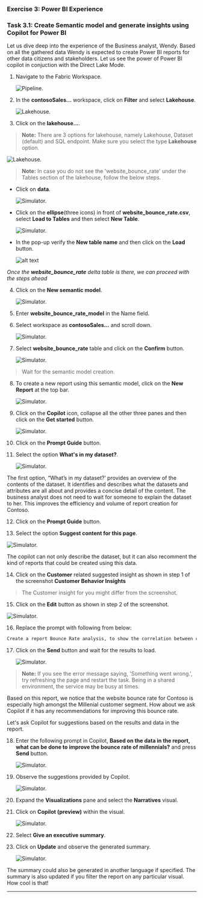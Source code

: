 
### Exercise 3: Power BI Experience
 
### Task 3.1: Create Semantic model and generate insights using Copilot for Power BI

Let us dive deep into the experience of the Business analyst, Wendy. Based on all the gathered data Wendy is expected to create Power BI reports for other data citizens and stakeholders. Let us see the power of Power BI copilot in conjuction with the Direct Lake Mode.

1. Navigate to the Fabric Workspace. 

   ![Pipeline.](mediaNew/task-1.1-new4.png)

2. In the **contosoSales...** workspace, click on **Filter** and select **Lakehouse**.

   ![Lakehouse.](mediaNew/task-1.3-ext-shortcut1.png)	

3. Click on the **lakehouse...**.

>**Note:** There are 3 options for lakehouse, namely Lakehouse, Dataset (default) and SQL endpoint. Make sure you select the type **Lakehouse** option.

   ![Lakehouse.](mediaNew/task-1.3-ext-shortcut2.png)

>**Note:** In case you do not see the 'website_bounce_rate' under the Tables section of the lakehouse, follow the below steps.

   -  Click on **data**.

      ![Simulator.](mediaNew/task-new1.png)

   - Click on the **ellipse**(three icons) in front of **website_bounce_rate.csv**, select **Load to Tables** and then select **New Table**.

      ![Simulator.](mediaNew/task-new2.png)

   - In the pop-up verify the **New table name** and then click on the **Load** button.

      ![alt text](mediaNew/task-new3.png)


*Once the **website_bounce_rate** delta table is there, we can proceed with the steps ahead*

4. Click on the **New semantic model**. 

   ![Simulator.](mediaNew/task-new4.png)

5. Enter **website_bounce_rate_model** in the Name field. 

6. Select workspace as **contosoSales...** and scroll down.

   ![Simulator.](mediaNew/task-new5.png)

7. Select **website_bounce_rate** table and click on the **Confirm** button. 

   ![Simulator.](mediaNew/task-new6.png)

>Wait for the semantic model creation.

8. To create a new report using this semantic model, click on the **New Report** at the top bar.
 
   ![Simulator.](mediaNew/task-new7.png)

9. Click on the **Copilot** icon, collapse all the other three panes and then click on the **Get started** button.

   ![Simulator.](mediaNew/task-new8.png)
	
10. Click on the **Prompt Guide** button.  

11. Select the option **What's in my dataset?**.
   
      ![Simulator.](mediaNew/task-new9.png)

The first option, “What’s in my dataset?’ provides an overview of the contents of the dataset. It identifies and describes what the datasets and attributes are all about and provides a concise detail of the content. The business analyst does not need to wait for someone to explain the dataset to her. This improves the efficiency and volume of report creation for Contoso.

12. Click on the **Prompt Guide** button. 

13. Select the option **Suggest content for this page**. 

   ![Simulator.](mediaNew/task-new10.png)
	
The copilot can not only describe the dataset, but it can also recomment the kind of reports that could be created using this data.

14. Click on the **Customer** related suggested insight as shown in step 1 of the screenshot **Customer Behavior Insights** 

>The Customer insight for you might differ from the screenshot.

15. Click on the **Edit** button as shown in step 2 of the screenshot.  

   ![Simulator.](mediaNew/task-new11.png)

16. Replace the prompt with following from below:
 
```BASH
Create a report Bounce Rate analysis, to show the correlation between customer sentiment, particularly among millennials and Gen Z, unsuccessful product searches across different devices, and the website's bounce rate by customer generations.  
```

17. Click on the **Send** button and wait for the results to load. 

      ![Simulator.](mediaNew/task-new12.png)
	
>**Note:** If you see the error message saying, 'Something went wrong.', try refreshing the page and restart the task. Being in a shared environment, the service may be busy at times.

Based on this report, we notice that the website bounce rate for Contoso is especially high amongst the Millenial customer segment. How about we ask Copilot if it has any recommendations for improving this bounce rate.

Let's ask Copilot for suggestions based on the results and data in the report. 

18. Enter the following prompt in Copilot, **Based on the data in the report, what can be done to improve the bounce rate of millennials?** and press **Send** button.
	
      ![Simulator.](mediaNew/task-new13.png)
	
19. Observe the suggestions provided by Copilot. 
	
      ![Simulator.](mediaNew/task-new14.png)
	
20. Expand the **Visualizations** pane and select the **Narratives** visual. 

21. Click on **Copilot (preview)** within the visual.

      ![Simulator.](mediaNew/task-new15.png)
	
22. Select **Give an executive summary**. 

23. Click on **Update** and observe the generated summary. 
 
      ![Simulator.](mediaNew/task-new16.png)
	
The summary could also be generated in another language if specified. The summary is also updated if you filter the report on any particular visual. How cool is that!

---
